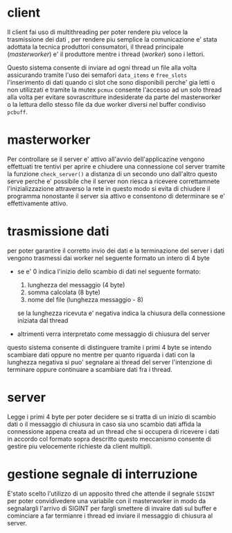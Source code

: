 # client 
Il client fai uso di multithreading per poter rendere piu veloce la trasmissione dei dati , per rendere piu semplice la comunicazione  e' stata adottata la tecnica  produttori consumatori,
il thread principale (_masterworker_) e' il produttore mentre i thread (_worker_) sono i lettori.

Questo sistema consente di inviare ad ogni thread un file alla volta assicurando tramite  l'uso dei semafori `data_items` e `free_slots` l'inserimento di dati quando ci slot che sono disponibili perche' gia letti o non utilizzati e tramite la mutex `pcmux` consente l'accesso ad un solo thread alla volta per evitare sovrascritture indesiderate da parte del masterworker o la lettura dello stesso file da due worker diversi nel buffer condiviso `pcbuff`.
# masterworker
Per controllare se il server e' attivo all'avvio dell'applicazine vengono effettuati tre tentivi per aprire e chiudere una connessione col server tramite la funzione `check_server()` a distanza di un secondo uno dall'altro questo serve perche e' possibile che il server non riesca a ricevere correttamnete l'inizializzazione attraverso la rete in questo modo si evita di chiudere il programma nonostante il server sia attivo e consentono di determinare se e' effettivamente attivo.
# trasmissione dati
per poter garantire il corretto invio dei dati e la terminazione del server i dati vengono trasmessi dai worker nel seguente formato un intero di 4 byte
- se e' 0 indica l'inizio dello scambio di dati nel seguente formato:
    1. lunghezza del messaggio (4 byte)
    2. somma calcolata (8 byte)
    3. nome del file (lunghezza messaggio - 8)
    
    se la lunghezza ricevuta e' negativa indica la chiusura della connessione iniziata dal thread
- altrimenti verra interpretato come messaggio di chiusura del server

questo sistema consente di distinguere tramite i primi 4 byte se intendo scambiare dati oppure no mentre per quanto riguarda i dati con la lunghezza negativa si puo' segnalare ai thread del server l'intenzione di terminare oppure continuare a scambiare dati fra i thread.
# server
 Legge i primi 4 byte per poter decidere se si tratta di un inizio di scambio dati o il messaggio di chiusura in caso sia uno scambio dati affida la connessione appena creata ad un thread che si occupera di ricevere i dati in accordo col formato sopra descritto questo meccanismo consente di gestire piu velocemente richieste da client multipli.
# gestione segnale di interruzione
E'stato scelto l'utilizzo di un apposito thred che attende il segnale `SIGINT` per poter convidivedere una variabile con il masterworker in modo da segnalargli l'arrivo di SIGINT per fargli smettere di invaire dati sul buffer e cominciare a far termianre i thread ed inviare il messaggio di chiusura al server.